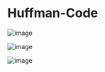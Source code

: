 # Huffman-Code



![image](https://user-images.githubusercontent.com/85080576/151867850-d8064395-720f-4b3e-ae7c-7e3fe54c286d.png)

![image](https://user-images.githubusercontent.com/85080576/151867908-598c4f53-00f2-46c1-b670-6686a7a3948f.png)

![image](https://user-images.githubusercontent.com/85080576/151867970-6b858cef-4f2f-4ef1-8d0f-aeca1835d4aa.png)
